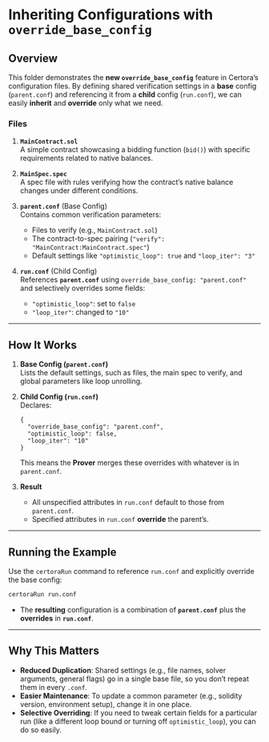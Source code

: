 # Inheriting Configurations with `override_base_config`

## Overview

This folder demonstrates the **new `override_base_config`** feature in Certora’s configuration files. By defining shared verification settings in a **base** config (`parent.conf`) and referencing it from a **child** config (`run.conf`), we can easily **inherit** and **override** only what we need.

### Files

1. **`MainContract.sol`**  
   A simple contract showcasing a bidding function (`bid()`) with specific requirements related to native balances.

2. **`MainSpec.spec`**  
   A spec file with rules verifying how the contract’s native balance changes under different conditions.

3. **`parent.conf`** (Base Config)  
   Contains common verification parameters:
   - Files to verify (e.g., `MainContract.sol`)  
   - The contract-to-spec pairing (`"verify": "MainContract:MainContract.spec"`)  
   - Default settings like `"optimistic_loop": true` and `"loop_iter": "3"`

4. **`run.conf`** (Child Config)  
   References **`parent.conf`** using `override_base_config: "parent.conf"` and selectively overrides some fields:
   - `"optimistic_loop"`: set to `false`
   - `"loop_iter"`: changed to `"10"`

---

## How It Works

1. **Base Config (`parent.conf`)**  
   Lists the default settings, such as files, the main spec to verify, and global parameters like loop unrolling.

2. **Child Config (`run.conf`)**  
   Declares:
   ```jsonc
   {
     "override_base_config": "parent.conf",
     "optimistic_loop": false,
     "loop_iter": "10"
   }
   ```
   This means the **Prover** merges these overrides with whatever is in `parent.conf`.

3. **Result**  
   - All unspecified attributes in `run.conf` default to those from `parent.conf`.
   - Specified attributes in `run.conf` **override** the parent’s.

---

## Running the Example

Use the `certoraRun` command to reference `run.conf` and explicitly override the base config:

```bash
certoraRun run.conf
```

- The **resulting** configuration is a combination of **`parent.conf`** plus the **overrides** in **`run.conf`**.

---

## Why This Matters

- **Reduced Duplication**: Shared settings (e.g., file names, solver arguments, general flags) go in a single base file, so you don’t repeat them in every `.conf`.
- **Easier Maintenance**: To update a common parameter (e.g., solidity version, environment setup), change it in one place.
- **Selective Overriding**: If you need to tweak certain fields for a particular run (like a different loop bound or turning off `optimistic_loop`), you can do so easily.
